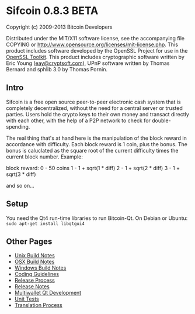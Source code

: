 Sifcoin 0.8.3 BETA
====================

Copyright (c) 2009-2013 Bitcoin Developers

Distributed under the MIT/X11 software license, see the accompanying
file COPYING or http://www.opensource.org/licenses/mit-license.php.
This product includes software developed by the OpenSSL Project for 
use in the [OpenSSL Toolkit](http://www.openssl.org/). This product 
includes cryptographic software written by Eric Young 
([eay@cryptsoft.com](mailto:eay@cryptsoft.com)), 
UPnP software written by Thomas Bernard and 
sphlib 3.0 by Thomas Pornin.


Intro
---------------------
Sifcoin is a free open source peer-to-peer electronic cash system that is
completely decentralized, without the need for a central server or trusted
parties.  Users hold the crypto keys to their own money and transact directly
with each other, with the help of a P2P network to check for double-spending.

The real thing that's at hand here is the manipulation of the block reward in 
accordance with difficulty. Each block reward is 1 coin, plus the bonus. The 
bonus is caluclated as the square root of the current difficulty times the 
current block number. Example:

block reward:
0 - 50 coins
1 - 1 + sqrt(1 * diff)
2 - 1 + sqrt(2 * diff)
3 - 1 + sqrt(3 * diff) 

and so on... 


Setup
---------------------
You need the Qt4 run-time libraries to run Bitcoin-Qt. On Debian or Ubuntu:
	`sudo apt-get install libqtgui4`


Other Pages
---------------------
- [Unix Build Notes](build-unix.md)
- [OSX Build Notes](build-osx.md)
- [Windows Build Notes](build-msw.md)
- [Coding Guidelines](coding.md)
- [Release Process](release-process.md)
- [Release Notes](release-notes.md)
- [Multiwallet Qt Development](multiwallet-qt.md)
- [Unit Tests](unit-tests.md)
- [Translation Process](translation_process.md)
